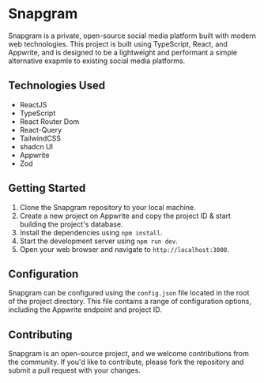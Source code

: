 # Snapgram

Snapgram is a private, open-source social media platform built with modern web technologies. This project is built using TypeScript, React, and Appwrite, and is designed to be a lightweight and performant a simple alternative exapmle to existing social media platforms.

## Technologies Used

- ReactJS
- TypeScript
- React Router Dom
- React-Query
- TailwindCSS
- shadcn UI
- Appwrite
- Zod

## Getting Started

1. Clone the Snapgram repository to your local machine.
2. Create a new project on Appwrite and copy the project ID & start building the project's database.
3. Install the dependencies using `npm install`.
4. Start the development server using `npm run dev`.
5. Open your web browser and navigate to `http://localhost:3000`.

## Configuration

Snapgram can be configured using the `config.json` file located in the root of the project directory. This file contains a range of configuration options, including the Appwrite endpoint and project ID.

## Contributing

Snapgram is an open-source project, and we welcome contributions from the community. If you'd like to contribute, please fork the repository and submit a pull request with your changes.
